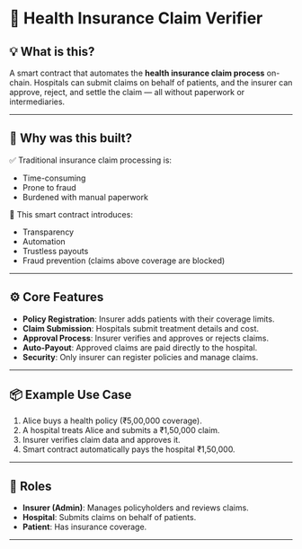 # 🏥 Health Insurance Claim Verifier

## 💡 What is this?

A smart contract that automates the **health insurance claim process** on-chain. Hospitals can submit claims on behalf of patients, and the insurer can approve, reject, and settle the claim — all without paperwork or intermediaries. 

--- 

## 🎯 Why was this built? 

✅ Traditional insurance claim processing is:

- Time-consuming
- Prone to fraud
- Burdened with manual paperwork

🔐 This smart contract introduces:

- Transparency
- Automation
- Trustless payouts
- Fraud prevention (claims above coverage are blocked)

---

## ⚙️ Core Features

- **Policy Registration**: Insurer adds patients with their coverage limits.
- **Claim Submission**: Hospitals submit treatment details and cost.
- **Approval Process**: Insurer verifies and approves or rejects claims.
- **Auto-Payout**: Approved claims are paid directly to the hospital.
- **Security**: Only insurer can register policies and manage claims.

---

## 📦 Example Use Case

1. Alice buys a health policy (₹5,00,000 coverage).
2. A hospital treats Alice and submits a ₹1,50,000 claim.
3. Insurer verifies claim data and approves it.
4. Smart contract automatically pays the hospital ₹1,50,000.

---

## 🔐 Roles

- **Insurer (Admin)**: Manages policyholders and reviews claims.
- **Hospital**: Submits claims on behalf of patients.
- **Patient**: Has insurance coverage.

---
